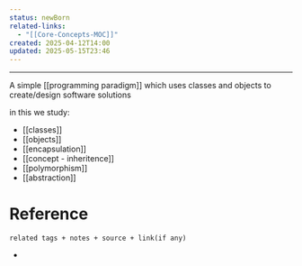 ```yaml
---
status: newBorn
related-links:
  - "[[Core-Concepts-MOC]]"
created: 2025-04-12T14:00
updated: 2025-05-15T23:46
---
```

---

A simple [[programming paradigm]] which uses classes and objects to create/design software solutions

in this we study:

- [[classes]]
- [[objects]]
- [[encapsulation]]
- [[concept - inheritence]]
- [[polymorphism]]
- [[abstraction]]


# Reference
`related tags + notes + source + link(if any)`
 

- 
